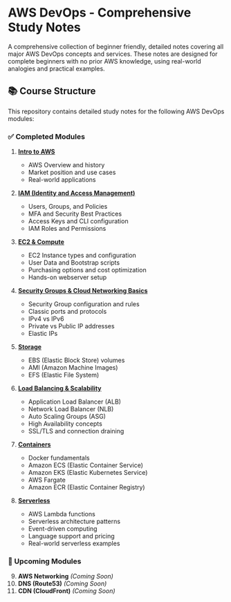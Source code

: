 # AWS DevOps - Comprehensive Study Notes

A comprehensive collection of beginner friendly, detailed notes covering all major AWS DevOps concepts and services. These notes are designed for complete beginners with no prior AWS knowledge, using real-world analogies and practical examples.

## 📚 Course Structure

This repository contains detailed study notes for the following AWS DevOps modules:

### ✅ Completed Modules

1. **[Intro to AWS](https://github.com/Endrit-Selita/AWS-Notes/blob/main/Intro%20to%20AWS.md)**
   - AWS Overview and history
   - Market position and use cases
   - Real-world applications

2. **[IAM (Identity and Access Management)](https://github.com/Endrit-Selita/AWS-Notes/blob/main/IAM%20(Identity%20and%20Access%20Management).md)**
   - Users, Groups, and Policies
   - MFA and Security Best Practices
   - Access Keys and CLI configuration
   - IAM Roles and Permissions

3. **[EC2 & Compute](https://github.com/Endrit-Selita/AWS-Notes/blob/main/EC2%20%26%20Compute.md)**
   - EC2 Instance types and configuration
   - User Data and Bootstrap scripts
   - Purchasing options and cost optimization
   - Hands-on webserver setup

4. **[Security Groups & Cloud Networking Basics](https://github.com/Endrit-Selita/AWS-Notes/blob/main/Security%20Groups%20%26%20Cloud%20Networking%20Basics.md)**
   - Security Group configuration and rules
   - Classic ports and protocols
   - IPv4 vs IPv6
   - Private vs Public IP addresses
   - Elastic IPs

5. **[Storage](https://github.com/Endrit-Selita/AWS-Notes/blob/main/Storage.md)**
   - EBS (Elastic Block Store) volumes
   - AMI (Amazon Machine Images)
   - EFS (Elastic File System)

6. **[Load Balancing & Scalability](https://github.com/Endrit-Selita/AWS-Notes/blob/main/Load%20Balancing%20%26%20Scalability.md)**
   - Application Load Balancer (ALB)
   - Network Load Balancer (NLB)
   - Auto Scaling Groups (ASG)
   - High Availability concepts
   - SSL/TLS and connection draining

7. **[Containers](./07-containers.md)**
   - Docker fundamentals
   - Amazon ECS (Elastic Container Service)
   - Amazon EKS (Elastic Kubernetes Service)
   - AWS Fargate
   - Amazon ECR (Elastic Container Registry)

8. **[Serverless](./08-serverless.md)**
   - AWS Lambda functions
   - Serverless architecture patterns
   - Event-driven computing
   - Language support and pricing
   - Real-world serverless examples

### 🚧 Upcoming Modules

9. **AWS Networking** *(Coming Soon)*
10. **DNS (Route53)** *(Coming Soon)*
11. **CDN (CloudFront)** *(Coming Soon)*
